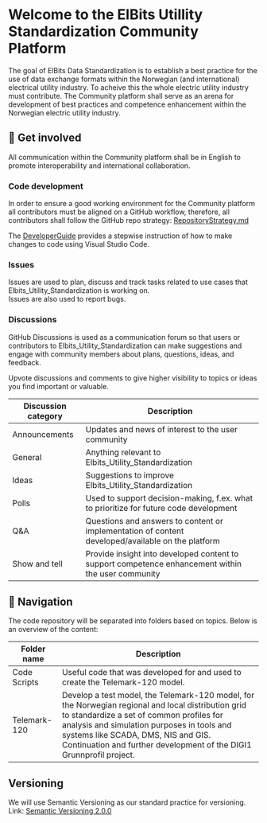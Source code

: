 # Welcome to the ElBits Utillity Standardization Community Platform
The goal of ElBits Data Standardization is to establish a best practice for the use of data exchange formats within the Norwegian (and international) electrical utility industry. To acheive this the whole electric utility industry must contribute. 
The Community platform shall serve as an arena for development of best practices and competence enhancement within the Norwegian electric utility industry.

## :seedling: Get involved
All communication within the Community platform shall be in English to promote interoperability and international collaboration.

### Code development
In order to ensure a good working environment for the Community platform all contributors must be  aligned on a GitHub workflow, therefore, all contributors shall follow the GitHub repo strategy: [RepositoryStrategy.md](RepositoryStrategy.md) <br>

The [DeveloperGuide](DeveloperGuide.adoc) provides a stepwise instruction of how to make changes to code using Visual Studio Code.

### Issues
Issues are used to plan, discuss and track tasks related to use cases that Elbits_Utility_Standardization is working on.<br>
Issues are also used to report bugs.

### Discussions
GitHub Discussions is used as a communication forum so that users or contributors to Elbits_Utility_Standardization can make suggestions and engage with community members about plans, questions, ideas, and feedback.

Upvote discussions and comments to give higher visibility to topics or ideas you find important or valuable.

|Discussion category| Description                                                                                      |
|-------------------|--------------------------------------------------------------------------------------------------|
|Announcements      |Updates and news of interest to the user community                                                |
|General            |Anything relevant to Elbits_Utility_Standardization                                               |
|Ideas              |Suggestions to improve Elbits_Utility_Standardization                     |
|Polls              |Used to support decision-making, f.ex. what to prioritize for future code development             |
|Q&A                |Questions and answers to content or implementation of content developed/available on the platform |
|Show and tell      |Provide insight into developed content to support competence enhancement within the user community|

## :mag_right: Navigation
The code repository will be separated into folders based on topics. Below is an overview of the content: 

|Folder name   |Description                                   |
|--------------|----------------------------------------------|
|Code Scripts  |Useful code that was developed for and used to create the Telemark-120 model.|
|Telemark-120       |Develop a test model, the Telemark-120 model, for the Norwegian regional and local distribution grid to standardize a set of common profiles for analysis and simulation purposes in tools and systems like SCADA, DMS, NIS and GIS. Continuation and further development of the DIGI1 Grunnprofil project.|

## Versioning
We will use Semantic Versioning as our standard practice for versioning.
Link: [Semantic Versioning 2.0.0](https://semver.org/)
